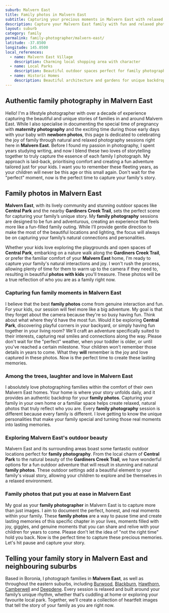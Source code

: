 ```yaml
---
suburb: Malvern East
title: Family photos in Malvern East
subtitle: Capturing your precious moments in Malvern East with relaxed family photos
description: Capture your Malvern East family with fun and relaxed photography. Family sessions are available in your home or at scenic Melbourne locations.
layout: suburb
category: family
permalink: family-photographer/malvern-east/
latitude: -37.8500
longitude: 145.0500
local_references:
  - name: Malvern East Village
    description: Charming local shopping area with character
  - name: Local Parks
    description: Beautiful outdoor spaces perfect for family photography
  - name: Historic Homes
    description: Beautiful architecture and gardens for unique backdrops
---
```


## Authentic family photography in Malvern East

Hello! I'm a lifestyle photographer with over a decade of experience capturing the beautiful and unique stories of families in and around Malvern East. While I also specialise in documenting the special time of pregnancy with **maternity photography** and the exciting time during those early days with your baby with **newborn photos**, this page is dedicated to celebrating the joy of family through natural and relaxed photography sessions right here in **Malvern East**. Before I found my passion in photography, I spent years studying writing, and now I blend these two loves of storytelling together to truly capture the essence of each family I photograph. My approach is laid-back, prioritising comfort and creating a fun adventure tailored just for your kids. I want you to remember these fleeting years, as your children will never be this age or this small again. Don't wait for the "perfect" moment, now is the perfect time to capture your family's story.

## Family photos in Malvern East

**Malvern East**, with its lively community and stunning outdoor spaces like **Central Park** and the nearby **Gardiners Creek Trail**, sets the perfect scene for capturing your family’s unique story. My **family photography** sessions are designed to be fun and adventurous, creating an experience that feels more like a fun-filled family outing. While I’ll provide gentle direction to make the most of the beautiful locations and lighting, the focus will always be on capturing your family’s natural connections and personalities.

Whether your kids love exploring the playgrounds and open spaces of **Central Park**, embarking on a nature walk along the **Gardiners Creek Trail**, or prefer the familiar comfort of your **Malvern East** home, I'm ready to capture your family's natural interactions and joy. I won't rush the process, allowing plenty of time for them to warm up to the camera if they need to, resulting in beautiful **photos with kids** you'll treasure. These photos will be a true reflection of who you are as a family right now.

### Capturing fun family moments in Malvern East

I believe that the best **family photos** come from genuine interaction and fun. For your kids, our session will feel more like a big adventure. My goal is that they forget about the camera because they're so busy having fun. Think about what where they'd have the most fun. Would it be exploring **Central Park**, discovering playful corners in your backyard, or simply having fun together in your living room? We'll craft an adventure specifically suited to their interests, capturing real smiles and connections along the way. Please don't wait for the "perfect" weather, when your toddler is older, or until you've reached a certain milestone. Your children won't remember those details in years to come. What they **will** remember is the joy and love captured in these photos. Now is the perfect time to create these lasting memories.

### Among the trees, laughter and love in Malvern East

I absolutely love photographing families within the comfort of their own Malvern East homes. Your home is where your story unfolds daily, and it provides an authentic backdrop for your **family photos**. Capturing your family in your own home or a familiar space helps create relaxed, natural photos that truly reflect who you are. Every **family photography** session is different because every family is different. I love getting to know the unique personalities that make your family special and turning those real moments into lasting memories.

### Exploring Malvern East's outdoor beauty

Malvern East and its surrounding areas boast some fantastic outdoor locations perfect for **family photography**. From the local charm of **Central Park** to the natural beauty of the **Gardiners Creek Trail**, we have wonderful options for a fun outdoor adventure that will result in stunning and natural **family photos**. These outdoor settings add a beautiful element to your family's visual story, allowing your children to explore and be themselves in a relaxed environment.

### Family photos that put you at ease in Malvern East

My goal as your **family photographer** in Malvern East is to capture more than just images. I aim to document the perfect, honest, and real moments within your family. These **family photos** are a way to pause time and create lasting memories of this specific chapter in your lives, moments filled with joy, giggles, and genuine moments that you can share and relive with your children for years to come. Please don't let the idea of "not the right time" hold you back. Now is the perfect time to capture these precious memories. Let's hit pause and capture your story.

## Telling your family story in Malvern East and neighbouring suburbs

Based in Boronia, I photograph families in **Malvern East**, as well as throughout the eastern suburbs, including [Burwood](/family-photos/burwood/), [Blackburn](/family-photos/blackburn/), [Hawthorn](/family-photos/hawthorn/), [Camberwell](/family-photos/camberwell/) and [Deepdene](/family-photos/deepdene/). Every session is relaxed and built around your family’s unique rhythm, whether that’s cuddling at home or exploring your favourite local park. Together, we’ll create a collection of heartfelt images that tell the story of your family as you are right now.
